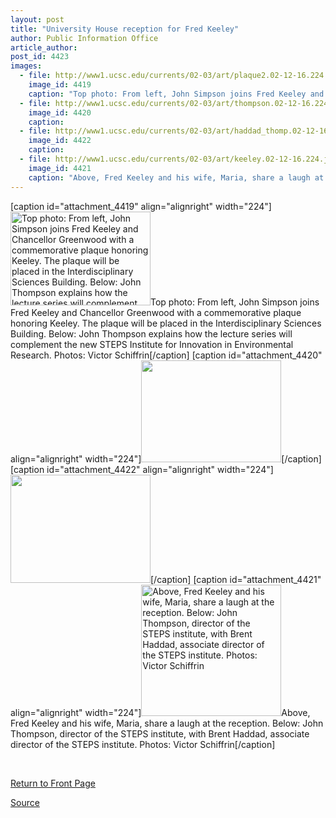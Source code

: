 ```yaml
---
layout: post
title: "University House reception for Fred Keeley"
author: Public Information Office
article_author: 
post_id: 4423
images:
  - file: http://www1.ucsc.edu/currents/02-03/art/plaque2.02-12-16.224.jpg
    image_id: 4419
    caption: "Top photo: From left, John Simpson joins Fred Keeley and Chancellor Greenwood with a commemorative plaque honoring Keeley. The plaque will be placed in the Interdisciplinary Sciences Building. Below: John Thompson explains how the lecture series will complement the new STEPS Institute for Innovation in Environmental Research. Photos: Victor Schiffrin"
  - file: http://www1.ucsc.edu/currents/02-03/art/thompson.02-12-16.224.jpg
    image_id: 4420
    caption: 
  - file: http://www1.ucsc.edu/currents/02-03/art/haddad_thomp.02-12-16.224.jpg
    image_id: 4422
    caption: 
  - file: http://www1.ucsc.edu/currents/02-03/art/keeley.02-12-16.224.jpg
    image_id: 4421
    caption: "Above, Fred Keeley and his wife, Maria, share a laugh at the reception. Below: John Thompson, director of the STEPS institute, with Brent Haddad, associate director of the STEPS institute. Photos: Victor Schiffrin"
---
```


[caption id="attachment_4419" align="alignright" width="224"]<a href="http://dev-ucsc-news.pantheonsite.io/wp-content/uploads/2002/12/plaque2.02-12-16.224.jpg"><img class="size-full wp-image-4419" src="http://dev-ucsc-news.pantheonsite.io/wp-content/uploads/2002/12/plaque2.02-12-16.224.jpg" alt="Top photo: From left, John Simpson joins Fred Keeley and Chancellor Greenwood with a commemorative plaque honoring Keeley. The plaque will be placed in the Interdisciplinary Sciences Building. Below: John Thompson explains how the lecture series will complement the new STEPS Institute for Innovation in Environmental Research. Photos: Victor Schiffrin" width="224" height="150" /></a>Top photo: From left, John Simpson joins Fred Keeley and Chancellor Greenwood with a commemorative plaque honoring Keeley. The plaque will be placed in the Interdisciplinary Sciences Building. Below: John Thompson explains how the lecture series will complement the new STEPS Institute for Innovation in Environmental Research. Photos: Victor Schiffrin[/caption]
[caption id="attachment_4420" align="alignright" width="224"]<a href="http://dev-ucsc-news.pantheonsite.io/wp-content/uploads/2002/12/thompson.02-12-16.224.jpg"><img class="size-full wp-image-4420" src="http://dev-ucsc-news.pantheonsite.io/wp-content/uploads/2002/12/thompson.02-12-16.224.jpg" alt="" width="224" height="163" /></a>[/caption]
[caption id="attachment_4422" align="alignright" width="224"]<a href="http://dev-ucsc-news.pantheonsite.io/wp-content/uploads/2002/12/haddad_thomp.02-12-16.224.jpg"><img class="size-full wp-image-4422" src="http://dev-ucsc-news.pantheonsite.io/wp-content/uploads/2002/12/haddad_thomp.02-12-16.224.jpg" alt="" width="224" height="173" /></a>[/caption]
[caption id="attachment_4421" align="alignright" width="224"]<a href="http://dev-ucsc-news.pantheonsite.io/wp-content/uploads/2002/12/keeley.02-12-16.224.jpg"><img class="size-full wp-image-4421" src="http://dev-ucsc-news.pantheonsite.io/wp-content/uploads/2002/12/keeley.02-12-16.224.jpg" alt="Above, Fred Keeley and his wife, Maria, share a laugh at the reception. Below: John Thompson, director of the STEPS institute, with Brent Haddad, associate director of the STEPS institute. Photos: Victor Schiffrin" width="224" height="210" /></a>Above, Fred Keeley and his wife, Maria, share a laugh at the reception. Below: John Thompson, director of the STEPS institute, with Brent Haddad, associate director of the STEPS institute. Photos: Victor Schiffrin[/caption]
<p>
  <br>
</p>
<p>
  <a href="http://currents.ucsc.edu/">Return to Front Page</a>
</p>
<p><a href="http://www1.ucsc.edu/currents/02-03/12-16/keeley_photos.html" title="Permalink to keeley_photos">Source</a></p>
